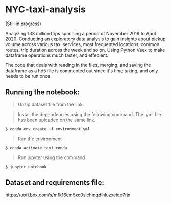 # NYC-taxi-analysis

(Still in progress)

Analyzing 133 million trips spanning a period of November 2019 to April 2020. Conducting an exploratory data analysis to gain insights about pickup volume across various taxi
services, most frequented locations, common routes, trip duration across the week and so on.
Using Python Vaex to make dataframe operations much faster, and effecient.

The code that deals with reading in the files, merging, and saving the dataframe as a hd5 file is commented out since it's time taking, and only needs to be run once.

## Running the notebook:
> Unzip dataset file from the link.

> Install the dependencies using the following command. The .yml file has been uploaded on the same link. 

```
$ conda env create -f environment.yml
```

> Run the environment

```
$ conda activate taxi_conda
```


> Run jupyter using the command

```
$ jupyter notebook
```

## Dataset and requirements file:
https://uofi.box.com/s/mfk16em5xc0slchmqdlhluzxeiqe7fjn
